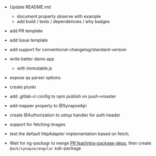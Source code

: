 - Update README.md
  - document property observe with example
  - add build / tests / dependencies / why badges
- add PR template
- add Issue template
- add support for conventional-changelog/standard-version

- write better demo app
  - with Immutable.js
- expose qs parser options
- create plunkr
- add .gitlab-ci config to npm publish on push->master
- add mapper property to @SynapseApi
- create @Authorization to setup handler for auth header
- support for fetching images
- test the default httpAdapter implementation based on fetch;
- Wait for ng-packagr to merge [PR feat/intra-package-deps](https://github.com/dherges/ng-packagr/pull/419),
 then create  `@ack/synapse/angular` sub-package
